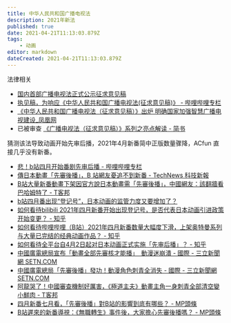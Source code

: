 ```yaml
---
title: 中华人民共和国广播电视法
description: 2021年新法
published: true
date: 2021-04-21T11:13:03.879Z
tags:
    - 动画
editor: markdown
dateCreated: 2021-04-21T11:13:03.879Z
---
```


法律相关

+ [国内首部广播电视法正式公示征求意见稿](https://web.archive.org/web/20210421014130/https://baijiahao.baidu.com/s?id=1694393929275824481)
+ [执见稿，为响应《中华人民共和国广播电视法(征求意见稿)》 - 哔哩哔哩专栏](https://archive.is/ug8A5 "https://www.bilibili.com/read/cv10673069/")
+ [《中华人民共和国广播电视法（征求意见稿）》出炉 明确国家加强智慧广播电视建设_凤凰网](https://web.archive.org/web/20210421014252/https://finance.ifeng.com/c/84gE1Ysob5l)
+ 已被审查 [《广播电视法（征求意见稿）》系列之亮点解读 - 简书](https://archive.is/CjHCh "https://www.jianshu.com/p/2ca0472ed3fb")

猜测该法导致动画开始先审后播，2021年4月新番简中正版数量骤降，ACfun 直接几乎没有新番。

+ [悲！b站四月开始番剧先审后播 - 哔哩哔哩专栏](https://archive.is/KdMPQ "https://www.bilibili.com/read/cv10626228/")
+ [傳日本動畫「先審後播」，B 站網友憂追不到新番 - TechNews 科技新報](https://web.archive.org/web/20210421014257/https://technews.tw/2021/04/07/anime-on-bilibili/)
+ [B站大量新番動畫下架因官方說日本動畫需「先審後播」，中國網友：該翻牆看巴哈姆特了 - T客邦](https://web.archive.org/web/20210409083523/https://www.techbang.com/posts/85744-chinese-official-norms-of-japanese-animation-pre-trial-and)
+ [b站四月番出现“登记号”，日本动画的监管力度又要增加了？](https://web.archive.org/web/20210421014133/https://baijiahao.baidu.com/s?id=1695751096041385900&amp%3Bwfr=spider&amp%3Bfor=pc)
+ [如何看待bilibili 2021年四月新番开始出现登记号，是否代表日本动画引进政策开始变更？ - 知乎](https://web.archive.org/web/20210421014056/https://www.zhihu.com/question/452249740)
+ [如何看待哔哩哔哩（B站）2021年四月新番数量大幅度下滑，上架奥特曼系列与大量已完结的经典动画作品？ - 知乎](https://web.archive.org/web/20210421014730/https://www.zhihu.com/question/452280714)
+ [如何看待全平台自4月2日起对日本动画正式实施「先审后播」？ - 知乎](https://web.archive.org/web/20210404125054/https://www.zhihu.com/question/452622323)
+ [中國廣電總局宣布「動畫全部先審核才能播」　動漫迷崩潰 - 國際 - 三立新聞網 SETN.COM](https://web.archive.org/web/20210421014713/https://www.setn.com/News.aspx?NewsID=921409)
+ [中國廣電總局「先審後播」發功！動漫角色刺青全消失 - 國際 - 三立新聞網 SETN.COM](https://web.archive.org/web/20210421111103/https://www.setn.com/News.aspx?NewsID=924310)
+ [阿龍哭了！中國審查機制好厲害，《極道主夫》動畫主角一身刺青全部清空變小鮮肉 - T客邦](https://web.archive.org/web/20210421014003/https://www.techbang.com/posts/85886-chinas-censorship-mechanism-is-so-strong-that-the-protagonist#)
+ [四月新番七月看，「先審後播」對B站的影響到底有哪些？ - MP頭條](https://archive.is/92PUO "https://min.news/comics/688dbf3760a3d77d9e944a78d21217c6.html")
+ [B站遲來的新番導視：《無職轉生》事件後，大家擔心先審後播嗎？ - MP頭條](https://archive.is/Oz9ye "https://min.news/zh-tw/comics/97e0f0639c0181bf16f6a007c22edfb7.html")